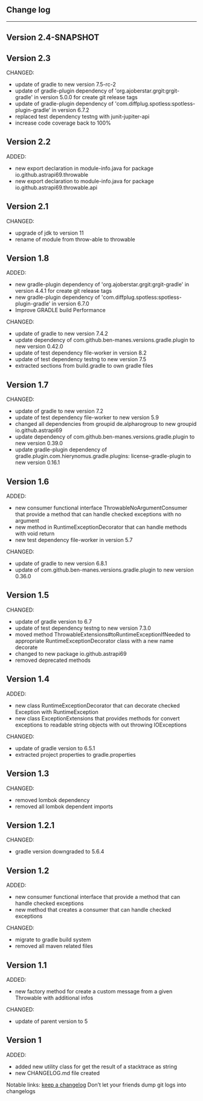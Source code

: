 ## Change log
----------------------

Version 2.4-SNAPSHOT
-------------


Version 2.3
-------------

CHANGED:

- update of gradle to new version 7.5-rc-2
- update of gradle-plugin dependency of 'org.ajoberstar.grgit:grgit-gradle' in version 5.0.0 for create git release tags
- update of gradle-plugin dependency of 'com.diffplug.spotless:spotless-plugin-gradle' in version 6.7.2
- replaced test dependency testng with junit-jupiter-api
- increase code coverage back to 100%

Version 2.2
-------------

ADDED:

- new export declaration in module-info.java for package io.github.astrapi69.throwable
- new export declaration to module-info.java for package io.github.astrapi69.throwable.api

Version 2.1
-------------

CHANGED:

- upgrade of jdk to version 11
- rename of module from throw-able to throwable

Version 1.8
-------------

ADDED:

- new gradle-plugin dependency of 'org.ajoberstar.grgit:grgit-gradle' in version 4.4.1 for create git release tags
- new gradle-plugin dependency of 'com.diffplug.spotless:spotless-plugin-gradle' in version 6.7.0
- Improve GRADLE build Performance

CHANGED:

- update of gradle to new version 7.4.2
- update dependency of com.github.ben-manes.versions.gradle.plugin to new version 0.42.0
- update of test dependency file-worker in version 8.2
- update of test dependency testng to new version 7.5
- extracted sections from build.gradle to own gradle files

Version 1.7
-------------

CHANGED:

- update of gradle to new version 7.2
- update of test dependency file-worker to new version 5.9
- changed all dependencies from groupid de.alpharogroup to new groupid io.github.astrapi69
- update dependency of com.github.ben-manes.versions.gradle.plugin to new version 0.39.0
- update gradle-plugin dependency of gradle.plugin.com.hierynomus.gradle.plugins:
  license-gradle-plugin to new version 0.16.1

Version 1.6
-------------

ADDED:

- new consumer functional interface ThrowableNoArgumentConsumer that provide a method that can
  handle checked exceptions with no argument
- new method in RuntimeExceptionDecorator that can handle methods with void return
- new test dependency file-worker in version 5.7

CHANGED:

- update of gradle to new version 6.8.1
- update of com.github.ben-manes.versions.gradle.plugin to new version 0.36.0

Version 1.5
-------------

CHANGED:

- update of gradle version to 6.7
- update of test dependency testng to new version 7.3.0
- moved method ThrowableExtensions#toRuntimeExceptionIfNeeded to appropriate
  RuntimeExceptionDecorator class with a new name decorate
- changed to new package io.github.astrapi69
- removed deprecated methods

Version 1.4
-------------

ADDED:

- new class RuntimeExceptionDecorator that can decorate checked Exception with RuntimeException
- new class ExceptionExtensions that provides methods for convert exceptions to readable string
  objects with out throwing IOExceptions

CHANGED:

- update of gradle version to 6.5.1
- extracted project properties to gradle.properties

Version 1.3
-------------

CHANGED:

- removed lombok dependency
- removed all lombok dependent imports

Version 1.2.1
-------------

CHANGED:

- gradle version downgraded to 5.6.4

Version 1.2
-------------

ADDED:

- new consumer functional interface that provide a method that can handle checked exceptions
- new method that creates a consumer that can handle checked exceptions

CHANGED:

- migrate to gradle build system
- removed all maven related files

Version 1.1
-------------

ADDED:

- new factory method for create a custom message from a given Throwable with additional infos

CHANGED:

- update of parent version to 5

Version 1
-------------

ADDED:

- added new utility class for get the result of a stacktrace as string
- new CHANGELOG.md file created

Notable links:
[keep a changelog](http://keepachangelog.com/en/1.0.0/) Don’t let your friends dump git logs into
changelogs
